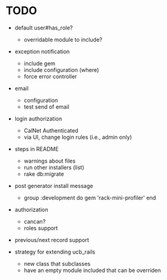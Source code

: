 # TODO

* default user#has_role?
  * overridable module to include?
  
* exception notification
  * include gem
  * include configuration (where)
  * force error controller

* email 
  * configuration
  * test send of email

* login authorization
  * CalNet Authenticated
  * via UI, change login rules (i.e., admin only)
  
* steps in README
  * warnings about files
  * run other installers (list)
  * rake db:migrate
  
* post generator install message
  * group :development do
      gem 'rack-mini-profiler'
    end

* authorization
  * cancan?
  * roles support

* previous/next record support

* strategy for extending ucb_rails
  * new class that subclasses
  * have an empty module included that can be overriden